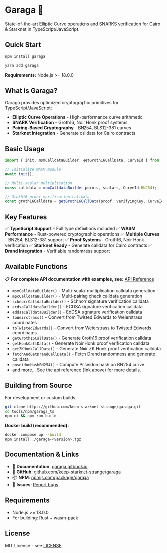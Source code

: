 # Garaga 🐺

State-of-the-art Elliptic Curve operations and SNARKS verification for Cairo & Starknet in TypeScript/JavaScript.

## Quick Start

```bash
npm install garaga
```

```bash
yarn add garaga
```

**Requirements:** Node.js >= 18.0.0

## What is Garaga?

Garaga provides optimized cryptographic primitives for TypeScript/JavaScript:
- **Elliptic Curve Operations** - High-performance curve arithmetic
- **SNARK Verification** - Groth16, Noir Honk proof systems
- **Pairing-Based Cryptography** - BN254, BLS12-381 curves
- **Starknet Integration** - Generate calldata for Cairo contracts

## Basic Usage

```typescript
import { init, msmCalldataBuilder, getGroth16CallData, CurveId } from 'garaga';

// Initialize WASM module
await init();

// Multi-scalar multiplication
const calldata = msmCalldataBuilder(points, scalars, CurveId.BN254);

// Groth16 proof verification calldata
const groth16Calldata = getGroth16CallData(proof, verifyingKey, CurveId.BN254);
```

## Key Features

✅ **TypeScript Support** - Full type definitions included
✅ **WASM Performance** - Rust-powered cryptographic operations
✅ **Multiple Curves** - BN254, BLS12-381 support
✅ **Proof Systems** - Groth16, Noir Honk verification
✅ **Starknet Ready** - Generate calldata for Cairo contracts
✅ **Drand Integration** - Verifiable randomness support

## Available Functions

📋 **For complete API documentation with examples, see:** [API Reference](https://github.com/keep-starknet-strange/garaga/blob/v0.18.2/tools/npm/garaga_ts/src/node/api.ts)

- `msmCalldataBuilder()` - Multi-scalar multiplication calldata generation
- `mpcCalldataBuilder()` - Multi-pairing check calldata generation
- `schnorrCalldataBuilder()` - Schnorr signature verification calldata
- `ecdsaCalldataBuilder()` - ECDSA signature verification calldata
- `eddsaCalldataBuilder()` - EdDSA signature verification calldata
- `toWeirstrass()` - Convert from Twisted Edwards to Weierstrass coordinates
- `toTwistedEdwards()` - Convert from Weierstrass to Twisted Edwards coordinates
- `getGroth16CallData()` - Generate Groth16 proof verification calldata
- `getHonkCallData()` - Generate Noir Honk proof verification calldata
- `getZKHonkCallData()` - Generate Noir ZK Honk proof verification calldata
- `fetchAndGetDrandCallData()` - Fetch Drand randomness and generate calldata
- `poseidonHashBN254()` - Compute Poseidon hash on BN254 curve
- and more... See the api reference (link above) for more details.

## Building from Source

For development or custom builds:

```bash
git clone https://github.com/keep-starknet-strange/garaga.git
cd tools/npm/garaga_ts
npm ci && npm run build
```

**Docker build (recommended):**
```bash
docker compose up --build
npm install ./garaga-<version>.tgz
```

## Documentation & Links

- 📖 **Documentation**: [garaga.gitbook.io](https://garaga.gitbook.io/)
- 🔧 **GitHub**: [github.com/keep-starknet-strange/garaga](https://github.com/keep-starknet-strange/garaga)
- 📦 **NPM**: [npmjs.com/package/garaga](https://www.npmjs.com/package/garaga)
- 🐛 **Issues**: [Report bugs](https://github.com/keep-starknet-strange/garaga/issues)

## Requirements

 - Node.js >= 18.0.0
 - For building: Rust + wasm-pack

## License

 MIT License - see [LICENSE](https://github.com/keep-starknet-strange/garaga/blob/main/LICENSE)
